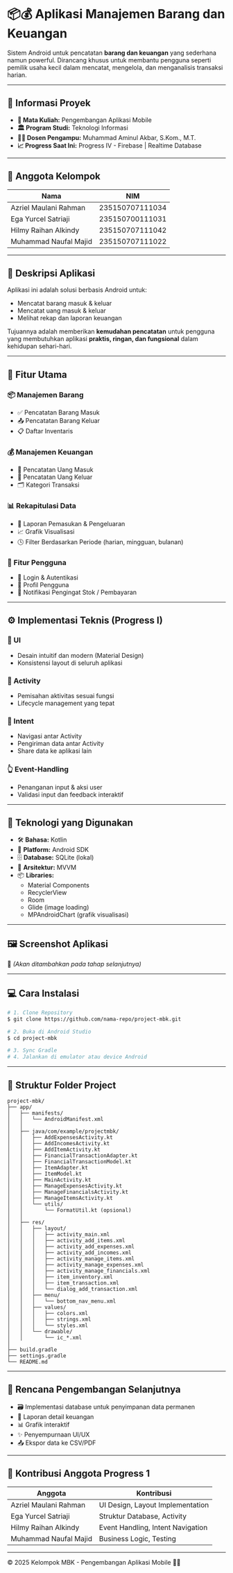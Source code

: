 # 📦💰 Aplikasi Manajemen Barang dan Keuangan 

Sistem Android untuk pencatatan **barang dan keuangan** yang sederhana namun powerful. Dirancang khusus untuk membantu pengguna seperti pemilik usaha kecil dalam mencatat, mengelola, dan menganalisis transaksi harian. 

---

## 🧾 Informasi Proyek

- **📘 Mata Kuliah:** Pengembangan Aplikasi Mobile  
- **🏛️ Program Studi:** Teknologi Informasi  
- **👨‍🏫 Dosen Pengampu:** Muhammad Aminul Akbar, S.Kom., M.T.  
- **📈 Progress Saat Ini:** Progress IV - Firebase | Realtime Database

---

## 👥 Anggota Kelompok

| Nama                     | NIM              |
|--------------------------|------------------|
| Azriel Maulani Rahman    | 235150707111034  |
| Ega Yurcel Satriaji      | 235150700111031  |
| Hilmy Raihan Alkindy     | 235150707111042  |
| Muhammad Naufal Majid    | 235150707111022  |

---

## 📱 Deskripsi Aplikasi

Aplikasi ini adalah solusi berbasis Android untuk:
- Mencatat barang masuk & keluar
- Mencatat uang masuk & keluar
- Melihat rekap dan laporan keuangan

Tujuannya adalah memberikan **kemudahan pencatatan** untuk pengguna yang membutuhkan aplikasi **praktis, ringan, dan fungsional** dalam kehidupan sehari-hari.

---

## 🚀 Fitur Utama

### 📦 Manajemen Barang
- ✅ Pencatatan Barang Masuk
- 📤 Pencatatan Barang Keluar
- 📋 Daftar Inventaris

### 💰 Manajemen Keuangan
- 💸 Pencatatan Uang Masuk
- 🧾 Pencatatan Uang Keluar
- 🗂️ Kategori Transaksi

### 📊 Rekapitulasi Data
- 📑 Laporan Pemasukan & Pengeluaran
- 📈 Grafik Visualisasi
- 🕓 Filter Berdasarkan Periode (harian, mingguan, bulanan)

### 👤 Fitur Pengguna
- 🔐 Login & Autentikasi
- 🧑 Profil Pengguna
- 🔔 Notifikasi Pengingat Stok / Pembayaran

---

## ⚙️ Implementasi Teknis (Progress I)

### 🎨 UI
- Desain intuitif dan modern (Material Design)
- Konsistensi layout di seluruh aplikasi

### 📂 Activity
- Pemisahan aktivitas sesuai fungsi
- Lifecycle management yang tepat

### 🔗 Intent
- Navigasi antar Activity
- Pengiriman data antar Activity
- Share data ke aplikasi lain

### 👆 Event-Handling
- Penanganan input & aksi user
- Validasi input dan feedback interaktif

---

## 🧰 Teknologi yang Digunakan

- 🛠️ **Bahasa:** Kotlin
- 📱 **Platform:** Android SDK
- 🗄️ **Database:** SQLite (lokal)
- 🧠 **Arsitektur:** MVVM
- 📦 **Libraries:**
  - Material Components
  - RecyclerView
  - Room
  - Glide (image loading)
  - MPAndroidChart (grafik visualisasi)

---

## 🖼️ Screenshot Aplikasi
📸 *(Akan ditambahkan pada tahap selanjutnya)*

---

## 💻 Cara Instalasi

```bash
# 1. Clone Repository
$ git clone https://github.com/nama-repo/project-mbk.git

# 2. Buka di Android Studio
$ cd project-mbk

# 3. Sync Gradle
# 4. Jalankan di emulator atau device Android
```

---

## 📂 Struktur Folder Project

```
project-mbk/
├── app/
│   ├── manifests/
│   │   └── AndroidManifest.xml
│   │
│   ├── java/com/example/projectmbk/
│   │   ├── AddExpensesActivity.kt
│   │   ├── AddIncomesActivity.kt
│   │   ├── AddItemActivity.kt
│   │   ├── FinancialTransactionAdapter.kt
│   │   ├── FinancialTransactionModel.kt
│   │   ├── ItemAdapter.kt
│   │   ├── ItemModel.kt
│   │   ├── MainActivity.kt
│   │   ├── ManageExpensesActivity.kt
│   │   ├── ManageFinancialsActivity.kt
│   │   ├── ManageItemsActivity.kt
│   │   └── utils/
│   │       └── FormatUtil.kt (opsional)
│   │
│   ├── res/
│   │   ├── layout/
│   │   │   ├── activity_main.xml
│   │   │   ├── activity_add_items.xml
│   │   │   ├── activity_add_expenses.xml
│   │   │   ├── activity_add_incomes.xml
│   │   │   ├── activity_manage_items.xml
│   │   │   ├── activity_manage_expenses.xml
│   │   │   ├── activity_manage_financials.xml
│   │   │   ├── item_inventory.xml
│   │   │   ├── item_transaction.xml
│   │   │   └── dialog_add_transaction.xml
│   │   ├── menu/
│   │   │   └── bottom_nav_menu.xml
│   │   ├── values/
│   │   │   ├── colors.xml
│   │   │   ├── strings.xml
│   │   │   └── styles.xml
│   │   └── drawable/
│   │       └── ic_*.xml
│
├── build.gradle
├── settings.gradle
└── README.md
```

---

## 📅 Rencana Pengembangan Selanjutnya

- 🗃️ Implementasi database untuk penyimpanan data permanen
- 📄 Laporan detail keuangan
- 📊 Grafik interaktif
- ✨ Penyempurnaan UI/UX
- 📤 Ekspor data ke CSV/PDF

---

## 🙌 Kontribusi Anggota Progress 1

| Anggota                  | Kontribusi                          |
|--------------------------|-------------------------------------|
| Azriel Maulani Rahman    | UI Design, Layout Implementation    |
| Ega Yurcel Satriaji      | Struktur Database, Activity         |
| Hilmy Raihan Alkindy     | Event Handling, Intent Navigation   |
| Muhammad Naufal Majid    | Business Logic, Testing             |

---

© 2025 Kelompok MBK - Pengembangan Aplikasi Mobile 💼📲
